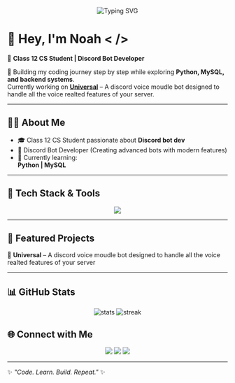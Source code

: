 <!-- Typing SVG -->
<p align="center">
  <img src="https://readme-typing-svg.herokuapp.com?font=Fira+Code&size=25&pause=1000&color=F700FF&center=true&vCenter=true&width=600&lines=Discord+Bot+Developer+🤖;Class+12+CS+Student+🎓;Learning+Python+%26+MySQL+🚀" alt="Typing SVG" />
</p>

# 👋 Hey, I'm Noah < />

🚀 **Class 12 CS Student | Discord Bot Developer**

🌟 Building my coding journey step by step while exploring **Python, MySQL, and backend systems**.  
Currently working on **[Universal]([https://avyra-ai.onrender.com/](https://discord.com/oauth2/authorize?client_id=1102842571018993666&permissions=8&integration_type=0&scope=bot))** – A discord voice moudle bot designed to handle all the voice realted features of your server.  

---

## 🧑‍💻 About Me
- 🎓 Class 12 CS Student passionate about **Discord bot dev**
- 🤖 Discord Bot Developer (Creating advanced bots with modern features)
- 🌱 Currently learning:  
  **Python | MySQL**
---

## 🚀 Tech Stack & Tools
<p align="center">
  <img src="https://skillicons.dev/icons?i=python,mysql" />
</p>

---

## 📌 Featured Projects 
🔹 **Universal** – A discord voice moudle bot designed to handle all the voice realted features of your server

---

## 📊 GitHub Stats
<p align="center">
  <img src="https://github-readme-stats.vercel.app/api?username=Noahfrr&show_icons=true&theme=radical" alt="stats" />
  <img src="https://github-readme-streak-stats.herokuapp.com/?user=Noahfrr&theme=radical" alt="streak" />
</p>

## 🌐 Connect with Me
<p align="center">
  <a href="https://github.com/Noahfrr"><img src="https://img.shields.io/badge/GitHub-333?style=for-the-badge&logo=github&logoColor=white"/></a>
  <a href="https://avyra-ai.onrender.com/"><img src="https://img.shields.io/badge/AvyraAI-0088cc?style=for-the-badge&logo=aiqfome&logoColor=white"/></a>
  <a href="https://discord.com/users/908881051181535293"><img src="https://img.shields.io/badge/Discord-5865F2?style=for-the-badge&logo=discord&logoColor=white"/></a>
</p>

---

✨ *"Code. Learn. Build. Repeat."* ✨
